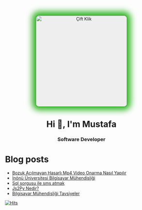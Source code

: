 <p align="center"><img alt="Çift Klik" id="Header1_headerimg" src="https://1.bp.blogspot.com/-Yt10--IbQDE/WrDM3Hj2z-I/AAAAAAAAAWM/GZg_i5ul_5MZnEpF69ce_wcKWYSKvCIaQCK4BGAYYCw/s1200/logo-ciftklik.net.png" style="heigth: 100px; display: block;border: 2px solid #35b729!important;max-width: 100%;verticalalign: middle;border: 0;background: #eee;border-radius: 12px; width:300px;  box-shadow: 0px -1px 20px 11px #35b729;"></p>
<h1 align="center">Hi 👋, I'm Mustafa</h1>
<h3 align="center">Software Developer</h3>

# Blog posts

- [Bozuk Açılmayan Hasarlı Mp4 Video Onarma Nasıl Yapılır](https://www.ciftklik.net/2020/09/bozuk-acilmayan-hasarli-mp4-video-onarma.html)
- [İnönü Üniversitesi Bilgisayar Mühendisliği](https://www.ciftklik.net/2020/08/inonu-universitesi-bilgisayar-muhendisligi.html)
- [Sql sorgusu ile sms atmak](https://www.ciftklik.net/2020/06/sql-sorgusu-ile-sms-atmak.html)
- [Js2Py Nedir?](https://www.ciftklik.net/2018/09/pythonda-javascript-calistirmak-js2py.html)
- [Bilgisayar Mühendisliği Tavsiyeler](https://www.ciftklik.net/2019/08/bilgisayar-muhendisligi-tavsiyeler.html)

[![Hits](https://hits.seeyoufarm.com/api/count/incr/badge.svg?url=https%3A%2F%2Fgithub.com%2Fmzuvin%2Fmzuvin)]()
